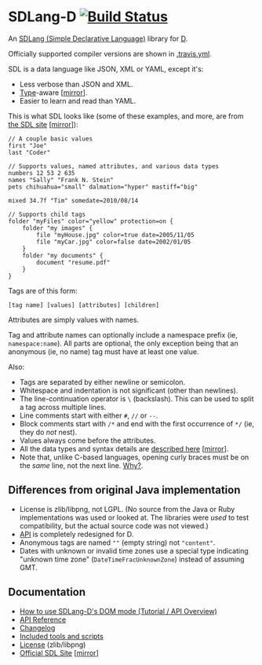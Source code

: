 SDLang-D [![Build Status](https://travis-ci.org/Abscissa/SDLang-D.svg)](https://travis-ci.org/Abscissa/SDLang-D)
========

An [SDLang (Simple Declarative Language)](http://sdlang.org/) library for [D](http://dlang.org).

Officially supported compiler versions are shown in [.travis.yml](https://github.com/Abscissa/SDLang-D/blob/master/.travis.yml).

SDL is a data language like JSON, XML or YAML, except it's:
* Less verbose than JSON and XML.
* [Type](http://sdl.ikayzo.org/display/SDL/Language+Guide#LanguageGuide-literals)-aware [[mirror](http://semitwist.com/sdl-mirror/Language+Guide.html#LanguageGuide-literals)].
* Easier to learn and read than YAML.

This is what SDL looks like (some of these examples, and more, are from [the SDL site](http://sdl.ikayzo.org/display/SDL/Language+Guide) [[mirror](http://semitwist.com/sdl-mirror/Language+Guide.html)]):
```
// A couple basic values
first "Joe"
last "Coder"

// Supports values, named attributes, and various data types
numbers 12 53 2 635
names "Sally" "Frank N. Stein"
pets chihuahua="small" dalmation="hyper" mastiff="big"

mixed 34.7f "Tim" somedate=2010/08/14

// Supports child tags
folder "myFiles" color="yellow" protection=on {
    folder "my images" {
        file "myHouse.jpg" color=true date=2005/11/05
        file "myCar.jpg" color=false date=2002/01/05
    }
    folder "my documents" {
        document "resume.pdf"
    }
}
```

Tags are of this form:
```
[tag name] [values] [attributes] [children]
```

Attributes are simply values with names.

Tag and attribute names can optionally include a namespace prefix (ie, ```namespace:name```). All parts are optional, the only exception being that an anonymous (ie, no name) tag must have at least one value.

Also:
* Tags are separated by either newline or semicolon.
* Whitespace and indentation is not significant (other than newlines).
* The line-continuation operator is ```\``` (backslash). This can be used to split a tag across multiple lines.
* Line comments start with either ```#```, ```//``` or ```--```.
* Block comments start with ```/*``` and end with the first occurrence of ```*/``` (ie, they do *not* nest).
* Values always come before the attributes.
* All the data types and syntax details are [described here](http://sdl.ikayzo.org/display/SDL/Language+Guide) [[mirror](http://semitwist.com/sdl-mirror/Language+Guide.html)].
* Note that, unlike C-based languages, opening curly braces must be on the *same* line, not the next line. [Why?](https://github.com/Abscissa/SDLang-D/blob/master/FAQ.md).

Differences from original Java implementation
---------------------------------------------

* License is zlib/libpng, not LGPL. (No source from the Java or Ruby implementations was used or looked at. The libraries were *used* to test compatibility, but the actual source code was not viewed.)
* [API](http://semitwist.com/sdlang-d/sdlang.html) is completely redesigned for D.
* Anonymous tags are named ```""``` (empty string) not ```"content"```.
* Dates with unknown or invalid time zones use a special type indicating "unknown time zone" (```DateTimeFracUnknownZone```) instead of assuming GMT.

Documentation
-------------

* [How to use SDLang-D's DOM mode (Tutorial / API Overview)](https://github.com/Abscissa/SDLang-D/blob/master/HOWTO.md)
* [API Reference](http://semitwist.com/sdlang-d/sdlang.html)
* [Changelog](https://github.com/Abscissa/SDLang-D/blob/master/CHANGELOG.md)
* [Included tools and scripts](https://github.com/Abscissa/SDLang-D/blob/master/TOOLS.md)
* [License](https://github.com/Abscissa/SDLang-D/blob/master/LICENSE.txt) (zlib/libpng)
* [Official SDL Site](http://sdl.ikayzo.org/display/SDL/Home) [[mirror](http://semitwist.com/sdl-mirror/Home.html)]
